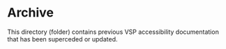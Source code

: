 # Archive

This directory \(folder\) contains previous VSP accessibility documentation that has been superceded or updated.

